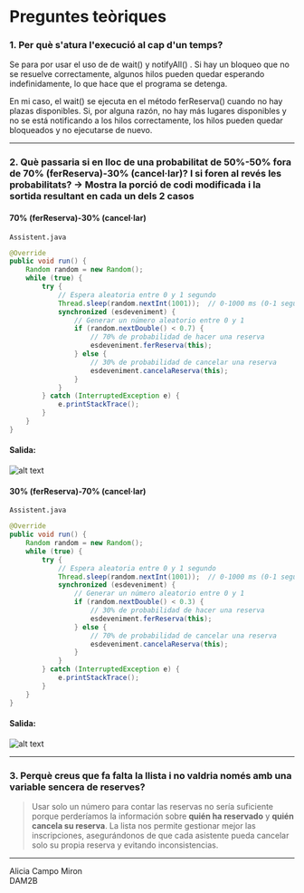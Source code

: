 # Preguntes teòriques 


### 1. Per què s'atura l'execució al cap d'un temps? 

Se para por usar el uso de de wait() y notifyAll() . 
Si hay un bloqueo que no se resuelve correctamente, algunos hilos pueden quedar esperando indefinidamente, lo que hace que el programa se detenga.

En mi caso, el wait() se ejecuta en el método ferReserva() cuando no hay plazas disponibles. Si, por alguna razón, no hay más lugares disponibles y no se está notificando a los hilos correctamente, los hilos pueden quedar bloqueados y no ejecutarse de nuevo.

---
### 2. Què passaria si en lloc de una probabilitat de 50%-50% fora de 70% (ferReserva)-30% (cancel·lar)? I si foren al revés les probabilitats? → Mostra la porció de codi modificada i la sortida resultant en cada un dels 2 casos 

#### 70% (ferReserva)-30% (cancel·lar)

``Assistent.java``
```java
@Override
public void run() {
    Random random = new Random();
    while (true) {
        try {
            // Espera aleatoria entre 0 y 1 segundo
            Thread.sleep(random.nextInt(1001));  // 0-1000 ms (0-1 segundo)
            synchronized (esdeveniment) {
                // Generar un número aleatorio entre 0 y 1
                if (random.nextDouble() < 0.7) {
                    // 70% de probabilidad de hacer una reserva
                    esdeveniment.ferReserva(this);
                } else {
                    // 30% de probabilidad de cancelar una reserva
                    esdeveniment.cancelaReserva(this);
                }
            }
        } catch (InterruptedException e) {
            e.printStackTrace();
        }
    }
}
````
#### Salida: 
![alt text](image.png)


#### 30% (ferReserva)-70% (cancel·lar)

``Assistent.java``
```java
@Override
public void run() {
    Random random = new Random();
    while (true) {
        try {
            // Espera aleatoria entre 0 y 1 segundo
            Thread.sleep(random.nextInt(1001));  // 0-1000 ms (0-1 segundo)
            synchronized (esdeveniment) {
                // Generar un número aleatorio entre 0 y 1
                if (random.nextDouble() < 0.3) {
                    // 30% de probabilidad de hacer una reserva
                    esdeveniment.ferReserva(this);
                } else {
                    // 70% de probabilidad de cancelar una reserva
                    esdeveniment.cancelaReserva(this);
                }
            }
        } catch (InterruptedException e) {
            e.printStackTrace();
        }
    }
}
````
#### Salida:
![alt text](image-1.png)


---

### 3. Perquè creus que fa falta la llista i no valdria només amb una variable sencera de reserves? 

 > Usar solo un número para contar las reservas no sería suficiente porque perderíamos la información sobre **quién ha reservado** y **quién cancela su reserva**. La lista nos permite gestionar mejor las inscripciones, asegurándonos de que cada asistente pueda cancelar solo su propia reserva y evitando inconsistencias.


 ---
 Alicia Campo Miron <br> DAM2B